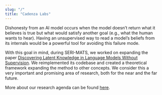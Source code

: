 ```yaml
---
slug: "/"
title: "Cadenza Labs"
---
```


Dishonesty from an AI model occurs when the model doesn’t return what it believes is true but what would satisfy another goal (e.g., what the human wants to hear). Having an unsupervised way to read a model’s beliefs from its internals would be a powerful tool for avoiding this failure mode. 

With this goal in mind, during SERI-MATS, we worked on expanding the paper [Discovering Latent Knowledge in Language Models Without Supervision](https://arxiv.org/abs/2212.03827).
We reimplemented its codebase and created a theoretical framework expanding the method to other concepts. We consider this a very important and promising area of research, both for the near and the far future. 

More about our research agenda can be found [here](/research).
